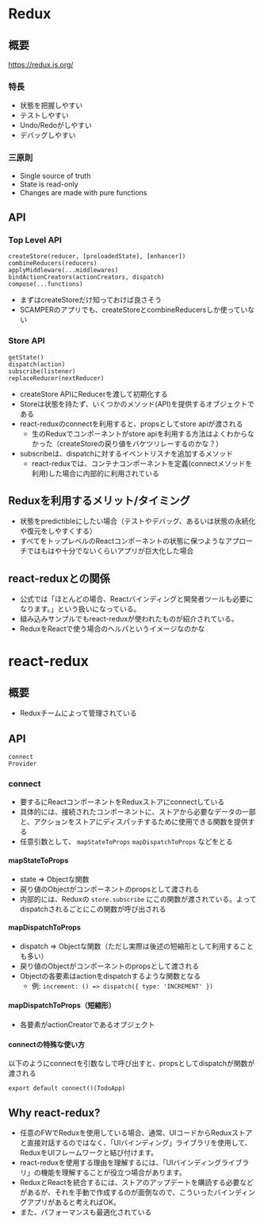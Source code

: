 # Redux

## 概要
https://redux.js.org/

### 特長

 - 状態を把握しやすい
 - テストしやすい
 - Undo/Redoがしやすい
 - デバッグしやすい

### 三原則

 - Single source of truth
 - State is read-only
 - Changes are made with pure functions

## API

### Top Level API

```
createStore(reducer, [preloadedState], [enhancer])
combineReducers(reducers)
applyMiddleware(...middlewares)
bindActionCreators(actionCreators, dispatch)
compose(...functions)
```

 - まずはcreateStoreだけ知っておけば良さそう
 - SCAMPERのアプリでも、createStoreとcombineReducersしか使っていない

### Store API

```
getState()
dispatch(action)
subscribe(listener)
replaceReducer(nextReducer)
```

 - createStore APIにReducerを渡して初期化する
 - Storeは状態を持たず、いくつかのメソッド(API)を提供するオブジェクトである
 - react-reduxのconnectを利用すると、propsとしてstore apiが渡される
   - 生のReduxでコンポーネントがstore apiを利用する方法はよくわからなかった（createStoreの戻り値をバケツリレーするのかな？）
 - subscribeは、dispatchに対するイベントリスナを追加するメソッド
   - react-reduxでは、コンテナコンポーネントを定義(connectメソッドを利用)した場合に内部的に利用されている

## Reduxを利用するメリット/タイミング

 - 状態をpredictibleにしたい場合（テストやデバッグ、あるいは状態の永続化や復元をしやすくする）
 - すべてをトップレベルのReactコンポーネントの状態に保つようなアプローチではもはや十分でないくらいアプリが巨大化した場合

## react-reduxとの関係

 - 公式では「ほとんどの場合、Reactバインディングと開発者ツールも必要になります。」という扱いになっている。
 - 組み込みサンプルでもreact-reduxが使われたものが紹介されている。
 - ReduxをReactで使う場合のヘルパというイメージなのかな

# react-redux

## 概要

 - Reduxチームによって管理されている

## API

```
connect
Provider
```

### connect

 - 要するにReactコンポーネントをReduxストアにconnectしている
 - 具体的には、接続されたコンポーネントに、ストアから必要なデータの一部と、アクションをストアにディスパッチするために使用できる関数を提供する
 - 任意引数として、 `mapStateToProps` `mapDispatchToProps` などをとる

#### mapStateToProps

 - state => Objectな関数
 - 戻り値のObjectがコンポーネントのpropsとして渡される
 - 内部的には、Reduxの `store.subscribe` にこの関数が渡されている。よってdispatchされるごとにこの関数が呼び出される

#### mapDispatchToProps

 - dispatch => Objectな関数（ただし実際は後述の短縮形として利用することも多い）
 - 戻り値のObjectがコンポーネントのpropsとして渡される
 - Objectの各要素はactionをdispatchするような関数となる
    - 例: `increment: () => dispatch({ type: 'INCREMENT' })`

#### mapDispatchToProps（短縮形）

 - 各要素がactionCreatorであるオブジェクト

#### connectの特殊な使い方

以下のようにconnectを引数なしで呼び出すと、propsとしてdispatchが関数が渡される

```
export default connect()(TodoApp)
```

## Why react-redux?
 
 - 任意のFWでReduxを使用している場合、通常、UIコードからReduxストアと直接対話するのではなく、「UIバインディング」ライブラリを使用して、ReduxをUIフレームワークと結び付けます。
 - react-reduxを使用する理由を理解するには、「UIバインディングライブラリ」の機能を理解することが役立つ場合があります。
 - ReduxとReactを統合するには、ストアのアップデートを購読する必要などがあるが、それを手動で作成するのが面倒なので、こういったバインディングアプリがあると考えればOK。
 - また、パフォーマンスも最適化されている
